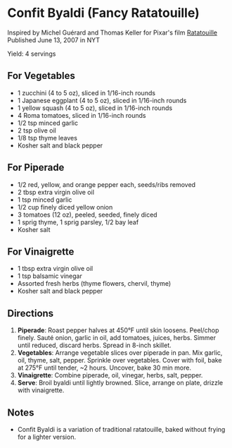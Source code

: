 # Confit Byaldi (Fancy Ratatouille)
Inspired by Michel Guérard and Thomas Keller for Pixar's film [Ratatouille](https://www.foodnetwork.com/recipes/food-network-kitchen/cold-peanut-sesame-noodles-recipe-2112567)
Published June 13, 2007 in NYT

Yield: 4 servings

## For Vegetables
- 1 zucchini (4 to 5 oz), sliced in 1/16-inch rounds
- 1 Japanese eggplant (4 to 5 oz), sliced in 1/16-inch rounds
- 1 yellow squash (4 to 5 oz), sliced in 1/16-inch rounds
- 4 Roma tomatoes, sliced in 1/16-inch rounds
- 1/2 tsp minced garlic
- 2 tsp olive oil
- 1/8 tsp thyme leaves
- Kosher salt and black pepper

## For Piperade
- 1/2 red, yellow, and orange pepper each, seeds/ribs removed
- 2 tbsp extra virgin olive oil
- 1 tsp minced garlic
- 1/2 cup finely diced yellow onion
- 3 tomatoes (12 oz), peeled, seeded, finely diced
- 1 sprig thyme, 1 sprig parsley, 1/2 bay leaf
- Kosher salt

## For Vinaigrette
- 1 tbsp extra virgin olive oil
- 1 tsp balsamic vinegar
- Assorted fresh herbs (thyme flowers, chervil, thyme)
- Kosher salt and black pepper

## Directions
1. **Piperade**: Roast pepper halves at 450°F until skin loosens. Peel/chop finely. Sauté onion, garlic in oil, add tomatoes, juices, herbs. Simmer until reduced, discard herbs. Spread in 8-inch skillet.
2. **Vegetables**: Arrange vegetable slices over piperade in pan. Mix garlic, oil, thyme, salt, pepper. Sprinkle over vegetables. Cover with foil, bake at 275°F until tender, ~2 hours. Uncover, bake 30 min more.
3. **Vinaigrette**: Combine piperade, oil, vinegar, herbs, salt, pepper.
4. **Serve**: Broil byaldi until lightly browned. Slice, arrange on plate, drizzle with vinaigrette.

## Notes
- Confit Byaldi is a variation of traditional ratatouille, baked without frying for a lighter version.
